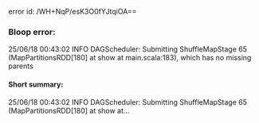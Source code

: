 error id: /WH+NqP/esK3O0fYJtqiOA==
### Bloop error:

25/06/18 00:43:02 INFO DAGScheduler: Submitting ShuffleMapStage 65 (MapPartitionsRDD[180] at show at main.scala:183), which has no missing parents
#### Short summary: 

25/06/18 00:43:02 INFO DAGScheduler: Submitting ShuffleMapStage 65 (MapPartitionsRDD[180] at show at...